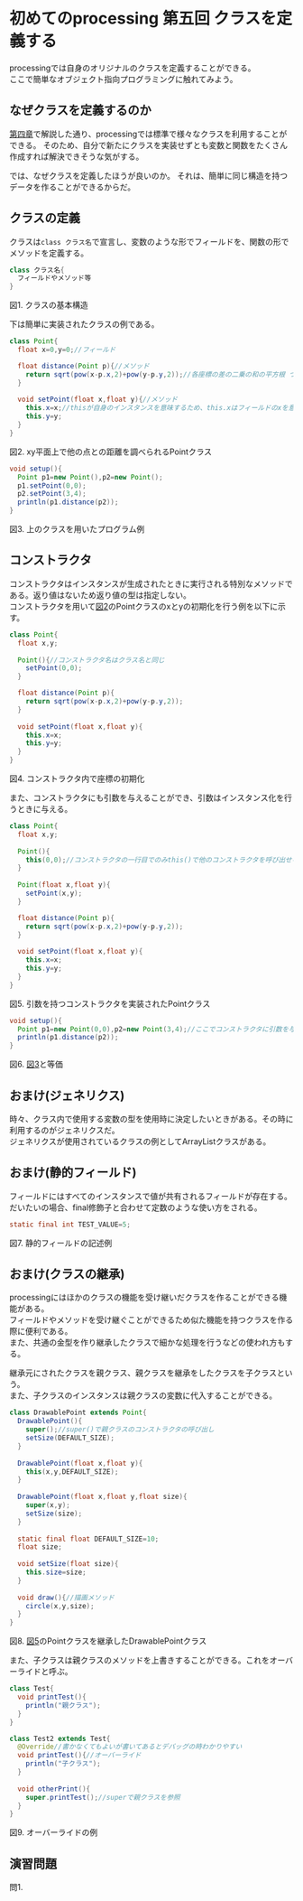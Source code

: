 # 初めてのprocessing 第五回 クラスを定義する
processingでは自身のオリジナルのクラスを定義することができる。  
ここで簡単なオブジェクト指向プログラミングに触れてみよう。

## なぜクラスを定義するのか
[第四章](第四章.md)で解説した通り、processingでは標準で様々なクラスを利用することができる。 
そのため、自分で新たにクラスを実装せずとも変数と関数をたくさん作成すれば解決できそうな気がする。

では、なぜクラスを定義したほうが良いのか。
それは、簡単に同じ構造を持つデータを作ることができるからだ。

## クラスの定義
クラスは`class クラス名`で宣言し、変数のような形でフィールドを、関数の形でメソッドを定義する。

```java
class クラス名{
  フィールドやメソッド等
}
```
図1. クラスの基本構造

下は簡単に実装されたクラスの例である。

<div id="図2"></div>

```java
class Point{
  float x=0,y=0;//フィールド

  float distance(Point p){//メソッド
    return sqrt(pow(x-p.x,2)+pow(y-p.y,2));//各座標の差の二乗の和の平方根 つまり距離
  }
  
  void setPoint(float x,float y){//メソッド
    this.x=x;//thisが自身のインスタンスを意味するため、this.xはフィールドのxを意味し、xはメソッドの引数のxを意味する。
    this.y=y;
  }
}
```
図2. xy平面上で他の点との距離を調べられるPointクラス

<div id="図3"></div>

```java
void setup(){
  Point p1=new Point(),p2=new Point();
  p1.setPoint(0,0);
  p2.setPoint(3,4);
  println(p1.distance(p2));
}
```
図3. 上のクラスを用いたプログラム例

## コンストラクタ
コンストラクタはインスタンスが生成されたときに実行される特別なメソッドである。返り値はないため返り値の型は指定しない。  
コンストラクタを用いて[図2](#図2)のPointクラスのxとyの初期化を行う例を以下に示す。

```java
class Point{
  float x,y;
  
  Point(){//コンストラクタ名はクラス名と同じ
    setPoint(0,0);
  }

  float distance(Point p){
    return sqrt(pow(x-p.x,2)+pow(y-p.y,2));
  }
  
  void setPoint(float x,float y){
    this.x=x;
    this.y=y;
  }
}
```
図4. コンストラクタ内で座標の初期化

また、コンストラクタにも引数を与えることができ、引数はインスタンス化を行うときに与える。

<div id="図5"></div>

```java
class Point{
  float x,y;
  
  Point(){
    this(0,0);//コンストラクタの一行目でのみthis()で他のコンストラクタを呼び出せる
  }
  
  Point(float x,float y){
    setPoint(x,y);
  }

  float distance(Point p){
    return sqrt(pow(x-p.x,2)+pow(y-p.y,2));
  }
  
  void setPoint(float x,float y){
    this.x=x;
    this.y=y;
  }
}
```
図5. 引数を持つコンストラクタを実装されたPointクラス

```java
void setup(){
  Point p1=new Point(0,0),p2=new Point(3,4);//ここでコンストラクタに引数を与える
  println(p1.distance(p2));
}
```
図6. [図3](#図3)と等価

## おまけ(ジェネリクス)
時々、クラス内で使用する変数の型を使用時に決定したいときがある。その時に利用するのがジェネリクスだ。  
ジェネリクスが使用されているクラスの例としてArrayListクラスがある。



## おまけ(静的フィールド)
フィールドにはすべてのインスタンスで値が共有されるフィールドが存在する。
だいたいの場合、final修飾子と合わせて定数のような使い方をされる。

```java
static final int TEST_VALUE=5;
```
図7. 静的フィールドの記述例

## おまけ(クラスの継承)
processingにはほかのクラスの機能を受け継いだクラスを作ることができる機能がある。  
フィールドやメソッドを受け継ぐことができるため似た機能を持つクラスを作る際に便利である。  
また、共通の金型を作り継承したクラスで細かな処理を行うなどの使われ方もする。

継承元にされたクラスを親クラス、親クラスを継承をしたクラスを子クラスという。  
また、子クラスのインスタンスは親クラスの変数に代入することができる。

```java
class DrawablePoint extends Point{
  DrawablePoint(){
    super();//super()で親クラスのコンストラクタの呼び出し
    setSize(DEFAULT_SIZE);
  }
  
  DrawablePoint(float x,float y){
    this(x,y,DEFAULT_SIZE);
  }
  
  DrawablePoint(float x,float y,float size){
    super(x,y);
    setSize(size);
  }
  
  static final float DEFAULT_SIZE=10;
  float size;
  
  void setSize(float size){
    this.size=size;
  }
  
  void draw(){//描画メソッド
    circle(x,y,size);
  }
}
```
図8. [図5](#図5)のPointクラスを継承したDrawablePointクラス

また、子クラスは親クラスのメソッドを上書きすることができる。これをオーバーライドと呼ぶ。

```java
class Test{
  void printTest(){
    println("親クラス");
  }
}

class Test2 extends Test{
  @Override//書かなくてもよいが書いてあるとデバッグの時わかりやすい
  void printTest(){//オーバーライド
    println("子クラス");
  }
  
  void otherPrint(){
    super.printTest();//superで親クラスを参照
  }
}
```
図9. オーバーライドの例

## 演習問題
問1. 
